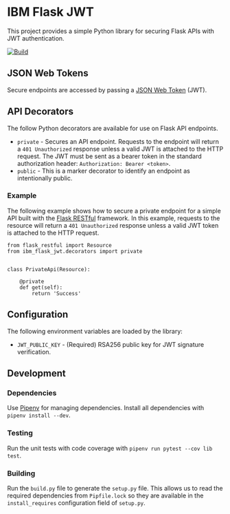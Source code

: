 # IBM Flask JWT
This project provides a simple Python library for securing Flask APIs with JWT authentication.

[![Build](https://github.com/IBM/py-flask-jwt/actions/workflows/build.yaml/badge.svg?branch=main)](https://github.com/IBM/py-flask-jwt/actions/workflows/build.yaml)

## JSON Web Tokens
Secure endpoints are accessed by passing a [JSON Web Token](https://jwt.io/introduction) (JWT).

## API Decorators
The follow Python decorators are available for use on Flask API endpoints.
* `private` - Secures an API endpoint. Requests to the endpoint will return a `401 Unauthorized` response unless a valid JWT is attached to the HTTP request. The JWT must be sent as a bearer token in the standard authorization header: `Authorization: Bearer <token>`.
* `public` - This is a marker decorator to identify an endpoint as intentionally public.

### Example
The following example shows how to secure a private endpoint for a simple API built with the [Flask RESTful](https://flask-restful.readthedocs.io/en/latest/) framework. In this example, requests to the resource will return a `401 Unauthorized` response unless a valid JWT token is attached to the HTTP request.
```
from flask_restful import Resource
from ibm_flask_jwt.decorators import private


class PrivateApi(Resource):

    @private
    def get(self):
        return 'Success'
```

## Configuration
The following environment variables are loaded by the library:
* `JWT_PUBLIC_KEY` - (Required) RSA256 public key for JWT signature verification.

## Development

### Dependencies
Use [Pipenv](https://pipenv.pypa.io/en/latest/) for managing dependencies. Install all dependencies with `pipenv install --dev`.

### Testing
Run the unit tests with code coverage with `pipenv run pytest --cov lib test`.

### Building
Run the `build.py` file to generate the `setup.py` file. This allows us to read the required dependencies from `Pipfile.lock` so they are available in the `install_requires` configuration field of `setup.py`.
